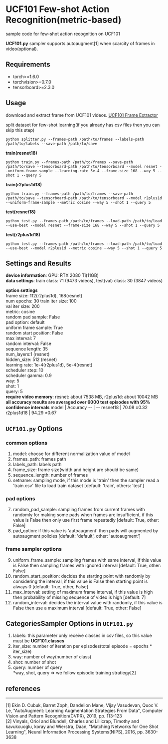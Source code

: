 # UCF101 Few-shot Action Recognition(metric-based)
sample code for few-shot action recognition on UCF101

**UCF101.py** sampler supports autoaugment[1] when scarcity of frames in video(optional).

## Requirements
*   torch>=1.6.0
*   torchvision>=0.7.0
*   tensorboard>=2.3.0

## Usage
download and extract frame from UCF101 videos. [UCF101 Frame Extractor](https://github.com/titania7777/UCF101Frameextractor)

split dataset for few-shot learning(if you already has csv files then you can skip this step)
```
python splitter.py --frames-path /path/to/frames --labels-path /path/to/labels --save-path /path/to/save
```
**train(resnet18)**
```
python train.py --frames-path /path/to/frames --save-path /path/to/save --tensorboard-path /path/to/tensorboard --model resnet --uniform-frame-sample --learning-rate 5e-4 --frame-size 168 --way 5 --shot 1 --query 5
```
**train(r2plus1d18)**
```
python train.py --frames-path /path/to/frames --save-path /path/to/save --tensorboard-path /path/to/tensorboard --model r2plus1d --uniform-frame-sample --metric cosine --way 5 --shot 1 --query 5
```
**test(resnet18)**
```
python test.py --frames-path /path/to/frames --load-path /path/to/load --use-best --model resnet --frame-size 168 --way 5 --shot 1 --query 5
```
**test(r2plus1d18)**
```
python test.py --frames-path /path/to/frames --load-path /path/to/load --use-best --model r2plus1d --metric cosine --way 5 --shot 1 --query 5
```

## Settings and Results
**device information**: GPU: RTX 2080 Ti(11GB)  
**data settings**: train class: 71 (9473 videos), test(val) class: 30 (3847 videos)  

**option settings**  
frame size: 112(r2plus1d), 168(resnet)  
num epochs: 30 
train iter size: 100  
val iter size: 200  
metric: cosine  
random pad sample: False  
pad option: default  
uniform frame sample: True  
random start position: False  
max interval: 7  
random interval: False  
sequence length: 35  
num_layers:1 (resnet)  
hidden_size: 512 (resnet)  
learning rate: 1e-4(r2plus1d), 5e-4(resnet)  
scheduler step: 10  
scheduler gamma: 0.9  
way: 5  
shot: 1  
query: 5  
**require video memory**: resnet: about 7538 MB, r2plus1d: about 10042 MB  
**all accuracy results are averaged over 6000 test episodes with 95% confidence intervals**
model | Accuracy
-- | -- 
resnet18 | 70.08 ±0.32
r2plus1d18  | 94.29 ±0.67

## ```UCF101.py``` Options
### common options
1. model: choose for different normalization value of model
2. frames_path: frames path
3. labels_path: labels path
4. frame_size: frame size(width and height are should be same)
5. sequence_length: number of frames
6. setname: sampling mode, if this mode is 'train' then the sampler read a 'train.csv' file to load train dataset [default: 'train', others: 'test']
### pad options
7. random_pad_sample: sampling frames from current frames with randomly for making some pads when frames are insufficient, if this value is False then only use first frame repeatedly [default: True, other: False]
8. pad_option: if this value is 'autoaugment' then pads will augmented by autoaugment policies [default: 'default', other: 'autoaugment']
### frame sampler options
9. uniform_frame_sample: sampling frames with same interval, if this value is False then sampling frames with ignored interval [default: True, other: False]
10. random_start_position: decides the starting point with randomly by considering the interval, if this value is False then starting point is always 0 [default: True, other, False]
11. max_interval: setting of maximum frame interval, if this value is high then probability of missing sequence of video is high [default: 7]
12. random_interval: decides the interval value with randomly, if this value is False then use a maximum interval [default: True, other: False]

## CategoriesSampler Options in ```UCF101.py```
1. labels: this parameter only receive classes in csv files, so this value must be **UCF101.classes**
2. iter_size: number of iteration per episodes(total episode = epochs * iter_size)
3. way: number of way(number of class)
4. shot: number of shot
5. query: number of query  
*way, shot, query => we follow episodic training stratiegy[2]

## references
-------------
[1] Ekin D. Cubuk, Barret Zoph, Dandelion Mane, Vijay Vasudevan, Quoc V. Le, "AutoAugment: Learning Augmentation Strategies From Data", Computer Vision and Pattern Recognition(CVPR), 2019, pp. 113-123  
[2] Vinyals, Oriol and Blundell, Charles and Lillicrap, Timothy and kavukcuoglu, koray and Wierstra, Daan, "Matching Networks for One Shot Learning", Neural Information Processing Systems(NIPS), 2016, pp. 3630-3638
